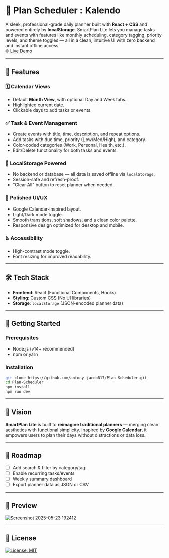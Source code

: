 # 📅 Plan Scheduler : Kalendo

A sleek, professional-grade daily planner built with **React + CSS** and powered entirely by **localStorage**. SmartPlan Lite lets you manage tasks and events with features like monthly scheduling, category tagging, priority levels, and theme toggles — all in a clean, intuitive UI with zero backend and instant offline access.<br>
[🌐 Live Demo](https://kalendo-rho.vercel.app/)

---

## 🌟 Features

### 🗓️ Calendar Views
- Default **Month View**, with optional Day and Week tabs.
- Highlighted current date.
- Clickable days to add tasks or events.

### ✅ Task & Event Management
- Create events with title, time, description, and repeat options.
- Add tasks with due time, priority (Low/Med/High), and category.
- Color-coded categories (Work, Personal, Health, etc.).
- Edit/Delete functionality for both tasks and events.

### 💾 LocalStorage Powered
- No backend or database — all data is saved offline via `localStorage`.
- Session-safe and refresh-proof.
- "Clear All" button to reset planner when needed.

### 🎨 Polished UI/UX
- Google Calendar-inspired layout.
- Light/Dark mode toggle.
- Smooth transitions, soft shadows, and a clean color palette.
- Responsive design optimized for desktop and mobile.

### ♿ Accessibility
- High-contrast mode toggle.
- Font resizing for improved readability.

---

## 🛠️ Tech Stack

- **Frontend**: React (Functional Components, Hooks)
- **Styling**: Custom CSS (No UI libraries)
- **Storage**: `localStorage` (JSON-encoded planner data)

---

## 🚀 Getting Started

### Prerequisites
- Node.js (v14+ recommended)
- npm or yarn

### Installation

```bash
git clone https://github.com/antony-jacob817/Plan-Scheduler.git
cd Plan-Scheduler
npm install
npm run dev
```

---

## 🧠 Vision

**SmartPlan Lite** is built to **reimagine traditional planners** — merging clean aesthetics with functional simplicity. Inspired by **Google Calendar**, it empowers users to plan their days without distractions or data loss.

---

## 📌 Roadmap

- [ ] Add search & filter by category/tag  
- [ ] Enable recurring tasks/events  
- [ ] Weekly summary dashboard  
- [ ] Export planner data as JSON or CSV

---

## 📸 Preview
![Screenshot 2025-05-23 192412](https://github.com/user-attachments/assets/8aadd384-0c3c-4252-aab8-a139ab37f3c4)

---

## 📄 License

[![License: MIT](https://img.shields.io/badge/License-MIT-yellow.svg)](https://opensource.org/licenses/MIT)
